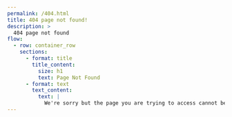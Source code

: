 ```yaml
---
permalink: /404.html
title: 404 page not found!
description: >
  404 page not found
flow:
  - row: container_row
    sections:
      - format: title
        title_content:
          size: h1
          text: Page Not Found
      - format: text
        text_content:
          text: |
            We're sorry but the page you are trying to access cannot be found.
---
```

